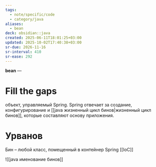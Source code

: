 ```yaml
---
tags:
  - note/specific/code
  - category/java
aliases:
  - bean
deck: obsidian::java
created: 2025-06-11T18:01:25+03:00
updated: 2025-10-02T17:40:38+03:00
sr-due: 2026-11-16
sr-interval: 410
sr-ease: 292
---
```


**bean**
—
# Fill the gaps
объект, управляемый Spring. Spring отвечает за создание, конфигурирование и [[java жизненный цикл бинов|жизненный цикл бинов]], которые составляют основу приложения.

# Урванов

Бин – любой класс, помещенный в контейнер Spring [[IoC]]

![[java именование бинов]]
